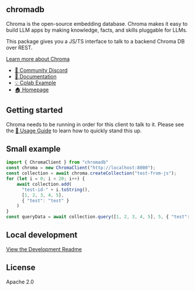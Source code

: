 ## chromadb

Chroma is the open-source embedding database. Chroma makes it easy to build LLM apps by making knowledge, facts, and skills pluggable for LLMs.

This package gives you a JS/TS interface to talk to a backend Chroma DB over REST. 

[Learn more about Chroma](https://github.com/chroma-core/chroma)

- [💬 Community Discord](https://discord.gg/MMeYNTmh3x)
- [📖 Documentation](https://docs.trychroma.com/)
- [💡 Colab Example](https://colab.research.google.com/drive/1QEzFyqnoFxq7LUGyP1vzR4iLt9PpCDXv?usp=sharing)
- [🏠 Homepage](https://www.trychroma.com/)

## Getting started

Chroma needs to be running in order for this client to talk to it. Please see the [🧪 Usage Guide](https://docs.trychroma.com/usage-guide) to learn how to quickly stand this up. 

## Small example


```js
import { ChromaClient } from "chromadb"
const chroma = new ChromaClient("http://localhost:8000");
const collection = await chroma.createCollection("test-from-js");
for (let i = 0; i < 20; i++) {
    await collection.add(
      "test-id-" + i.toString(),
      [1, 2, 3, 4, 5],
      { "test": "test" }
    )
}
const queryData = await collection.query([1, 2, 3, 4, 5], 5, { "test": "test" });
```

## Local development

[View the Development Readme](./DEVELOP.md)

## License

Apache 2.0